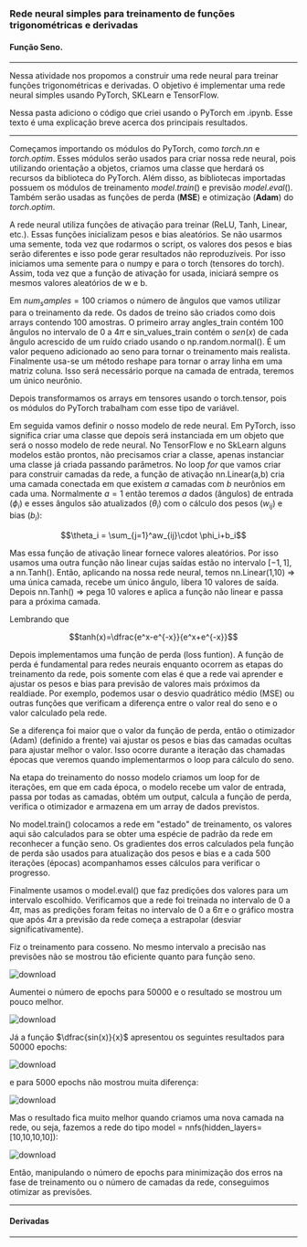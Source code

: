 ### Rede neural simples para treinamento de funções trigonométricas e derivadas
#### Função Seno.
---

Nessa atividade nos propomos a construir uma rede neural para treinar funções trigonométricas e derivadas. O objetivo é implementar uma rede neural simples usando PyTorch, SKLearn
e TensorFlow.

Nessa pasta adiciono o código que criei usando o PyTorch em .ipynb. Esse texto é uma explicação breve acerca dos principais resultados.

---

Começamos importando os módulos do PyTorch, como $torch.nn$ e $torch.optim$. Esses módulos serão usados para criar nossa rede neural, pois utilizando orientação a objetos,
criamos uma classe que herdará os recursos da biblioteca do PyTorch. Além disso, as bibliotecas importadas possuem os módulos de treinamento $model.train()$ e previsão $model.eval()$.
Também serão usadas as funções de perda (**MSE**) e otimização (**Adam**) do $torch.optim$.

A rede neural utiliza funções de ativação para treinar (ReLU, Tanh, Linear, etc.). Essas funções inicializam pesos e bias aleatórios.
Se não usarmos uma semente, toda vez que rodarmos o script, os valores dos pesos e bias serão diferentes e isso pode gerar resultados não reproduzíveis.
Por isso iniciamos uma semente para o numpy e para o torch (tensores do torch). Assim, toda vez que a função de ativação for usada, iniciará sempre os mesmos valores aleatórios de w e b.

Em $num_samples=100$ criamos o número de ângulos que vamos utilizar para o treinamento da rede. Os dados de treino são criados como dois arrays contendo 100 amostras. O primeiro array
angles_train contém 100 ângulos no intervalo de $0$ a $4\pi$ e sin_values_train contém o $sen(x)$ de cada ângulo acrescido de um ruído criado usando o np.random.normal(). É um valor pequeno
adicionado ao seno para tornar o treinamento mais realista. Finalmente usa-se um método reshape para tornar o array linha em uma matriz coluna. Isso será necessário porque na camada
de entrada, teremos um único neurônio.

Depois transformamos os arrays em tensores usando o torch.tensor, pois os módulos do PyTorch trabalham com esse tipo de variável.

Em seguida vamos definir o nosso modelo de rede neural. Em PyTorch, isso significa criar uma classe que depois será instanciada em um objeto que será o nosso modelo de rede neural.
No TensorFlow e no SkLearn alguns modelos estão prontos, não precisamos criar a classe, apenas instanciar uma classe já criada passando parâmetros. No loop $for$ que vamos criar para
construir camadas da rede, a função de ativação nn.Linear(a,b) cria uma camada conectada em que existem $a$ camadas com $b$ neurônios em cada uma.
Normalmente $a=1$ então teremos $a$ dados (ângulos) de entrada ($\phi_i$) e esses ângulos são atualizados ($\theta_i$) com o cálculo dos pesos ($w_{ij}$) e bias ($b_i$):

$$\theta_i = \sum_{j=1}^aw_{ij}\cdot \phi_i+b_i$$

Mas essa função de ativação linear fornece valores aleatórios. Por isso usamos uma outra função não linear cujas saídas estão no intervalo $[-1,1]$, a nn.Tanh(). Então,
aplicando na nossa rede neural, temos nn.Linear(1,10) $\Rightarrow$ uma única camada, recebe um único ângulo, libera 10 valores de saída. Depois nn.Tanh() $\Rightarrow$ pega 10 valores e aplica a função não linear e passa para a próxima camada.

Lembrando que

$$tanh(x)=\dfrac{e^x-e^{-x}}{e^x+e^{-x}}$$

Depois implementamos uma função de perda (loss funtion). A função de perda é fundamental para redes neurais enquanto ocorrem as etapas do treinamento da rede, pois somente com elas é que a rede vai aprender e ajustar
os pesos e bias para previsão de valores mais próximos da realdiade. Por exemplo, podemos usar o desvio quadrático médio (MSE) ou outras funções que verificam a diferença entre o valor real do seno e o valor
calculado pela rede.

Se a diferença foi maior que o valor da função de perda, então o otimizador (Adam) (definido a frente) vai ajustar os pesos e bias das camadas ocultas para ajustar melhor o valor.
Isso ocorre durante a iteração das chamadas épocas que veremos quando implementarmos o loop para cálculo do seno.

Na etapa do treinamento do nosso modelo criamos um loop for de iterações, em que em cada época, o modelo recebe um valor de entrada, passa por todas as camadas, obtém um output,
calcula a função de perda, verifica o otimizador e armazena em um array de dados previstos.

No model.train() colocamos a rede em "estado" de treinamento, os valores aqui são calculados para se obter uma espécie de padrão da rede em reconhecer a função seno. Os gradientes dos
erros calculados pela função de perda são usados para atualização dos pesos e bias e a cada $500$ iterações (épocas) acompanhamos esses cálculos para verificar o progresso.

Finalmente usamos o model.eval() que faz predições dos valores para um intervalo escolhido. Verificamos que a rede foi treinada no intervalo de $0$ a $4\pi$, mas as predições foram
feitas no intervalo de $0$ a $6\pi$ e o gráfico mostra que após $4\pi$ a previsão da rede começa a estrapolar (desviar significativamente).

Fiz o treinamento para cosseno. No mesmo intervalo a precisão nas previsões não se mostrou tão eficiente quanto para função seno.

![download](https://github.com/user-attachments/assets/5a51dcb8-1b59-4016-b35a-18499e5804bc)

Aumentei o número de epochs para $50000$ e o resultado se mostrou um pouco melhor.

![download](https://github.com/user-attachments/assets/266cb515-0b21-406c-81ef-b92c774fdabd)

Já a função $\dfrac{sin(x)}{x}$ apresentou os seguintes resultados para $50000$ epochs:

![download](https://github.com/user-attachments/assets/b4858b55-6af5-4641-a377-2451567d66d3)

e para $5000$ epochs não mostrou muita diferença:

![download](https://github.com/user-attachments/assets/c8123e10-6c12-428f-8020-35325a953ca3)

Mas o resultado fica muito melhor quando criamos uma nova camada na rede, ou seja, fazemos a rede do tipo model = nnfs(hidden_layers=[10,10,10,10]):

![download](https://github.com/user-attachments/assets/ca8ff861-fbb1-4dd4-a68f-6eda8d289708)

Então, manipulando o número de epochs para minimização dos erros na fase de treinamento ou o número de camadas da rede, conseguimos otimizar as previsões.

---

#### Derivadas

---
